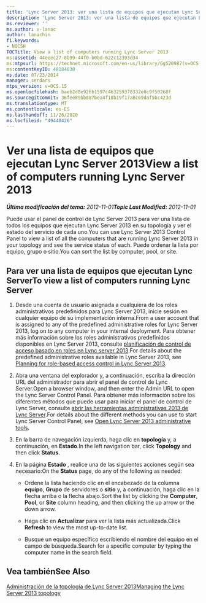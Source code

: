 ```yaml
---
title: 'Lync Server 2013: ver una lista de equipos que ejecutan Lync Server 2013'
description: 'Lync Server 2013: ver una lista de equipos que ejecutan Lync Server 2013.'
ms.reviewer: ''
ms.author: v-lanac
author: lanachin
f1.keywords:
- NOCSH
TOCTitle: View a list of computers running Lync Server 2013
ms:assetid: 44eeec27-8b99-44f0-b0bd-622c12393d34
ms:mtpsurl: https://technet.microsoft.com/en-us/library/Gg520987(v=OCS.15)
ms:contentKeyID: 48184030
ms.date: 07/23/2014
manager: serdars
mtps_version: v=OCS.15
ms.openlocfilehash: baeb2d8e926b1597c463259378332e0c9f50268f
ms.sourcegitcommit: 36fee89bb887bea4f18b19f17a8c69daf5bc423d
ms.translationtype: MT
ms.contentlocale: es-ES
ms.lasthandoff: 11/26/2020
ms.locfileid: "49440426"
---
```

# <a name="view-a-list-of-computers-running-lync-server-2013"></a><span data-ttu-id="fde55-103">Ver una lista de equipos que ejecutan Lync Server 2013</span><span class="sxs-lookup"><span data-stu-id="fde55-103">View a list of computers running Lync Server 2013</span></span>

<div data-xmlns="http://www.w3.org/1999/xhtml">

<div class="topic" data-xmlns="http://www.w3.org/1999/xhtml" data-msxsl="urn:schemas-microsoft-com:xslt" data-cs="https://msdn.microsoft.com/">

<div data-asp="https://msdn2.microsoft.com/asp">



</div>

<div id="mainSection">

<div id="mainBody"><span data-ttu-id="fde55-104">

<span> </span></span><span class="sxs-lookup"><span data-stu-id="fde55-104">

<span> </span></span></span>

<span data-ttu-id="fde55-105">_**Última modificación del tema:** 2012-11-01_</span><span class="sxs-lookup"><span data-stu-id="fde55-105">_**Topic Last Modified:** 2012-11-01_</span></span>

<span data-ttu-id="fde55-106">Puede usar el panel de control de Lync Server 2013 para ver una lista de todos los equipos que ejecutan Lync Server 2013 en su topología y ver el estado del servicio de cada uno.</span><span class="sxs-lookup"><span data-stu-id="fde55-106">You can use Lync Server 2013 Control Panel to view a list of all the computers that are running Lync Server 2013 in your topology and see the service status of each.</span></span> <span data-ttu-id="fde55-107">Puede ordenar la lista por equipo, grupo o sitio.</span><span class="sxs-lookup"><span data-stu-id="fde55-107">You can sort the list by computer, pool, or site.</span></span>

<div>

## <a name="to-view-a-list-of-computers-running-lync-server"></a><span data-ttu-id="fde55-108">Para ver una lista de equipos que ejecutan Lync Server</span><span class="sxs-lookup"><span data-stu-id="fde55-108">To view a list of computers running Lync Server</span></span>

1.  <span data-ttu-id="fde55-109">Desde una cuenta de usuario asignada a cualquiera de los roles administrativos predefinidos para Lync Server 2013, inicie sesión en cualquier equipo de su implementación interna.</span><span class="sxs-lookup"><span data-stu-id="fde55-109">From a user account that is assigned to any of the predefined administrative roles for Lync Server 2013, log on to any computer in your internal deployment.</span></span> <span data-ttu-id="fde55-110">Para obtener más información sobre los roles administrativos predefinidos disponibles en Lync Server 2013, consulte [planificación de control de acceso basado en roles en Lync server 2013](lync-server-2013-planning-for-role-based-access-control.md).</span><span class="sxs-lookup"><span data-stu-id="fde55-110">For details about the predefined administrative roles available in Lync Server 2013, see [Planning for role-based access control in Lync Server 2013](lync-server-2013-planning-for-role-based-access-control.md).</span></span>

2.  <span data-ttu-id="fde55-111">Abra una ventana del explorador y, a continuación, escriba la dirección URL del administrador para abrir el panel de control de Lync Server.</span><span class="sxs-lookup"><span data-stu-id="fde55-111">Open a browser window, and then enter the Admin URL to open the Lync Server Control Panel.</span></span> <span data-ttu-id="fde55-112">Para obtener más información sobre los diferentes métodos que puede usar para iniciar el panel de control de Lync Server, consulte [abrir las herramientas administrativas 2013 de Lync Server](lync-server-2013-open-lync-server-administrative-tools.md).</span><span class="sxs-lookup"><span data-stu-id="fde55-112">For details about the different methods you can use to start Lync Server Control Panel, see [Open Lync Server 2013 administrative tools](lync-server-2013-open-lync-server-administrative-tools.md).</span></span>

3.  <span data-ttu-id="fde55-113">En la barra de navegación izquierda, haga clic en **topología** y, a continuación, en **Estado**.</span><span class="sxs-lookup"><span data-stu-id="fde55-113">In the left navigation bar, click **Topology** and then click **Status**.</span></span>

4.  <span data-ttu-id="fde55-114">En la página **Estado** , realice una de las siguientes acciones según sea necesario:</span><span class="sxs-lookup"><span data-stu-id="fde55-114">On the **Status** page, do any of the following as needed:</span></span>
    
      - <span data-ttu-id="fde55-115">Ordene la lista haciendo clic en el encabezado de la columna **equipo**, **Grupo** de servidores o **sitio** y, a continuación, haga clic en la flecha arriba o la flecha abajo.</span><span class="sxs-lookup"><span data-stu-id="fde55-115">Sort the list by clicking the **Computer**, **Pool**, or **Site** column heading, and then clicking the up arrow or the down arrow.</span></span>
    
      - <span data-ttu-id="fde55-116">Haga clic en **Actualizar** para ver la lista más actualizada.</span><span class="sxs-lookup"><span data-stu-id="fde55-116">Click **Refresh** to view the most up-to-date list.</span></span>
    
      - <span data-ttu-id="fde55-117">Busque un equipo específico escribiendo el nombre del equipo en el campo de búsqueda.</span><span class="sxs-lookup"><span data-stu-id="fde55-117">Search for a specific computer by typing the computer name in the search field.</span></span>

</div>

<div>

## <a name="see-also"></a><span data-ttu-id="fde55-118">Vea también</span><span class="sxs-lookup"><span data-stu-id="fde55-118">See Also</span></span>


[<span data-ttu-id="fde55-119">Administración de la topología de Lync Server 2013</span><span class="sxs-lookup"><span data-stu-id="fde55-119">Managing the Lync Server 2013 topology</span></span>](lync-server-2013-managing-the-lync-server-topology.md)  
  

<span data-ttu-id="fde55-120"></div>

</div>

<span> </span>

</div>

</div>

</span><span class="sxs-lookup"><span data-stu-id="fde55-120"></div>

</div>

<span> </span>

</div>

</div>

</span></span></div>

